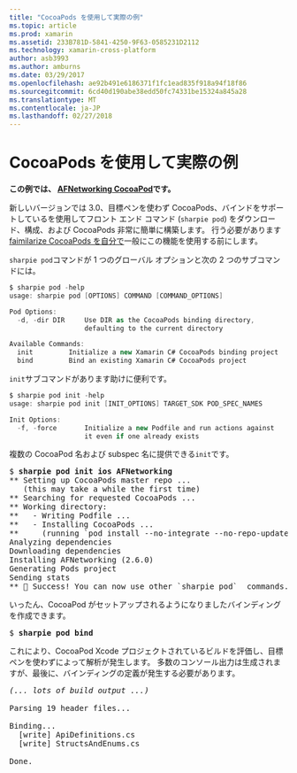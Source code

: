 ```yaml
---
title: "CocoaPods を使用して実際の例"
ms.topic: article
ms.prod: xamarin
ms.assetid: 233B781D-5841-4250-9F63-0585231D2112
ms.technology: xamarin-cross-platform
author: asb3993
ms.author: amburns
ms.date: 03/29/2017
ms.openlocfilehash: ae92b491e6186371f1fc1ead835f918a94f18f86
ms.sourcegitcommit: 6cd40d190abe38edd50fc74331be15324a845a28
ms.translationtype: MT
ms.contentlocale: ja-JP
ms.lasthandoff: 02/27/2018
---
```

# <a name="real-world-example-using-cocoapods"></a>CocoaPods を使用して実際の例


**この例では、 [AFNetworking CocoaPod](https://cocoapods.org/pods/AFNetworking)です。**

新しいバージョンでは 3.0、目標ペンを使わず CocoaPods、バインドをサポートしているを使用してフロント エンド コマンド (`sharpie pod`) をダウンロード、構成、および CocoaPods 非常に簡単に構築します。 行う必要があります[faimilarize CocoaPods を自分で](https://cocoapods.org)一般にこの機能を使用する前にします。

`sharpie pod`コマンドが 1 つのグローバル オプションと次の 2 つのサブコマンドには。

```csharp
$ sharpie pod -help
usage: sharpie pod [OPTIONS] COMMAND [COMMAND_OPTIONS]

Pod Options:
  -d, -dir DIR     Use DIR as the CocoaPods binding directory,
                   defaulting to the current directory

Available Commands:
  init         Initialize a new Xamarin C# CocoaPods binding project
  bind         Bind an existing Xamarin C# CocoaPods project
```

`init`サブコマンドがあります助けに便利です。

```csharp
$ sharpie pod init -help
usage: sharpie pod init [INIT_OPTIONS] TARGET_SDK POD_SPEC_NAMES

Init Options:
  -f, -force       Initialize a new Podfile and run actions against
                   it even if one already exists
```

複数の CocoaPod 名および subspec 名に提供できる`init`です。

<pre>$ <b>sharpie pod init ios AFNetworking</b>
<span class="terminal-green">**</span> Setting up CocoaPods master repo ...
   (this may take a while the first time)
<span class="terminal-green">**</span> Searching for requested CocoaPods ...
<span class="terminal-green">**</span> Working directory:
<span class="terminal-green">**</span>   - Writing Podfile ...
<span class="terminal-green">**</span>   - Installing CocoaPods ...
<span class="terminal-green">**</span>     (running `<span class="terminal-blue">pod install --no-integrate --no-repo-update</span>`)
Analyzing dependencies
Downloading dependencies
Installing AFNetworking (2.6.0)
Generating Pods project
Sending stats
<span class="terminal-green">**</span> 🍻 Success! You can now use other `<span class="terminal-green">sharpie pod</span>`  commands.</pre>

いったん、CocoaPod がセットアップされるようになりましたバインディングを作成できます。

<pre>$ <b>sharpie pod bind</b></pre>

これにより、CocoaPod Xcode プロジェクトされているビルドを評価し、目標ペンを使わずによって解析が発生します。 多数のコンソール出力は生成されますが、最後に、バインディングの定義が発生する必要があります。

<pre><em>(... lots of build output ...)</em>

<span class="terminal-blue">Parsing 19 header files...</span>

<span class="terminal-magenta">Binding...</span>
  <span class="terminal-magenta">[write]</span> ApiDefinitions.cs
  <span class="terminal-magenta">[write]</span> StructsAndEnums.cs

<span class="terminal-green">Done.</span></pre>

